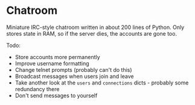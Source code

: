 Chatroom
=========

Miniature IRC-style chatroom written in about 200 lines of Python. Only stores state in RAM, so if the server dies, the accounts are gone too. 

Todo:

* Store accounts more permanently
* Improve username formatting
* Change telnet prompts (probably can't do this)
* Broadcast messages when users join and leave
* Take another look at the `users` and `connections` dicts - probably some redundancy there
* Don't send messages to yourself
